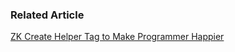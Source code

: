 
### Related Article

[ZK Create Helper Tag to Make Programmer Happier](http://ben-bai.blogspot.tw/2013/09/zkcreatehelpertag-to.html)